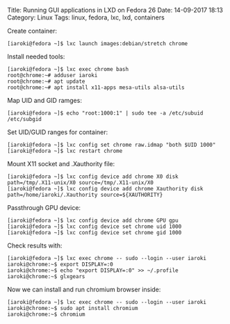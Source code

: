 Title: Running GUI applications in LXD on Fedora 26
Date: 14-09-2017 18:13
Category: Linux
Tags: linux, fedora, lxc, lxd, containers

Create container:
```
[iaroki@fedora ~]$ lxc launch images:debian/stretch chrome
```

Install needed tools:
```
[iaroki@fedora ~]$ lxc exec chrome bash
root@chrome:~# adduser iaroki
root@chrome:~# apt update
root@chrome:~# apt install x11-apps mesa-utils alsa-utils
```

Map UID and GID ramges:
```
[iaroki@fedora ~]$ echo "root:1000:1" | sudo tee -a /etc/subuid /etc/subgid
```

Set UID/GUID ranges for container:
```
[iaroki@fedora ~]$ lxc config set chrome raw.idmap "both $UID 1000"
[iaroki@fedora ~]$ lxc restart chrome
```

Mount X11 socket and .Xauthority file:
```
[iaroki@fedora ~]$ lxc config device add chrome X0 disk path=/tmp/.X11-unix/X0 source=/tmp/.X11-unix/X0
[iaroki@fedora ~]$ lxc config device add chrome Xauthority disk path=/home/iaroki/.Xauthority source=${XAUTHORITY}
```
Passthrough GPU device:
```
[iaroki@fedora ~]$ lxc config device add chrome GPU gpu
[iaroki@fedora ~]$ lxc config device set chrome uid 1000
[iaroki@fedora ~]$ lxc config device set chrome gid 1000
```

Check results with:
```
[iaroki@fedora ~]$ lxc exec chrome -- sudo --login --user iaroki
iaroki@chrome:~$ export DISPLAY=:0
iaroki@chrome:~$ echo "export DISPLAY=:0" >> ~/.profile
iaroki@chrome:~$ glxgears
```

Now we can install and run chromium browser inside:
```
[iaroki@fedora ~]$ lxc exec chrome -- sudo --login --user iaroki
iaroki@chrome:~$ sudo apt install chromium
iaroki@chrome:~$ chromium
```
